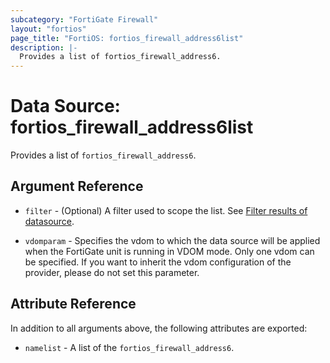 ```yaml
---
subcategory: "FortiGate Firewall"
layout: "fortios"
page_title: "FortiOS: fortios_firewall_address6list"
description: |-
  Provides a list of fortios_firewall_address6.
---
```


# Data Source: fortios_firewall_address6list
Provides a list of `fortios_firewall_address6`.

## Argument Reference

* `filter` - (Optional) A filter used to scope the list. See [Filter results of datasource](https://registry.terraform.io/providers/poroping/fortios/latest/docs/guides/fgt_filter).

* `vdomparam` - Specifies the vdom to which the data source will be applied when the FortiGate unit is running in VDOM mode. Only one vdom can be specified. If you want to inherit the vdom configuration of the provider, please do not set this parameter.

## Attribute Reference

In addition to all arguments above, the following attributes are exported:

* `namelist` -  A list of the `fortios_firewall_address6`.
